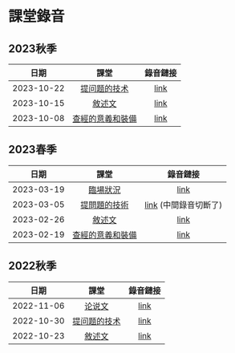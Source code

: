 # 課堂錄音

## 2023秋季

|    日期    |                            課堂                            |                                               錄音鏈接                                               |
|:----------:|:--------------------------------------------------------:|:----------------------------------------------------------------------------------------------------:|
| 2023-10-22 |       [提问题的技术](../class-notes/lesson-3-questioning.md)       |         [link](https://www.dropbox.com/scl/fi/tk3yi7599nbgkz8xxf666/20231022-class-recording.mp3?rlkey=nngm37tjrwbuml9qyv5i7mcjl&dl=0)          |
| 2023-10-15 |       [敘述文](../class-notes/lesson-2-narrative.md)       |         [link](https://www.dropbox.com/scl/fi/55l38lg4i15o7dm26ti1p/20231015-class-recording.mp3?rlkey=jevqj3cjc1x1rjswbd209izci&dl=0)          |
| 2023-10-08 | [查經的意義和裝備](../class-notes/lesson-1-foundations.md) |    [link](https://www.dropbox.com/scl/fi/tbkzv1y2g8i33nytxdf2l/20231008-class-recording.mp3?dl=0)    |

## 2023春季

|    日期    |                            課堂                            |                                               錄音鏈接                                               |
|:----------:|:--------------------------------------------------------:|:----------------------------------------------------------------------------------------------------:|
| 2023-03-19 |     [臨場狀況](../class-notes/lesson-5-situations.md)      |         [link](https://www.dropbox.com/s/3z7ul931sdkumys/20230319-class-recording.mp3?dl=0)          |
| 2023-03-05 |   [提問題的技術](../class-notes/lesson-3-questioning.md)   | [link](https://www.dropbox.com/s/i79fazaslqw5gfx/20221023-class-recording.mp3?dl=0) (中間錄音切斷了) |
| 2023-02-26 |       [敘述文](../class-notes/lesson-2-narrative.md)       |         [link](https://www.dropbox.com/s/809oybybin51f3n/20230226-class-recording.mp3?dl=0)          |
| 2023-02-19 | [查經的意義和裝備](../class-notes/lesson-1-foundations.md) |         [link](https://www.dropbox.com/s/568bwk7yr074hu7/20230219-class-recording.mp3?dl=0)          |

## 2022秋季

|    日期    |                            課堂                            |                                               錄音鏈接                                               |
|:----------:|:--------------------------------------------------------:|:----------------------------------------------------------------------------------------------------:|
| 2022-11-06 |     [论说文](../class-notes/lesson-4-argumentation.md)     |          [link](https://www.dropbox.com/sh/wxcdfe52amil48d/AADWhC3NpZKm8Fmfay29g2dTa?dl=0)           |
| 2022-10-30 |   [提问题的技术](../class-notes/lesson-3-questioning.md)   |         [link](https://www.dropbox.com/s/9oezd89ngvfbhfl/20221030-class-recording.mp3?dl=0)          |
| 2022-10-23 |       [敘述文](../class-notes/lesson-2-narrative.md)       |         [link](https://www.dropbox.com/s/i79fazaslqw5gfx/20221023-class-recording.mp3?dl=0)          |

